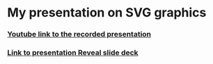 # My presentation on SVG graphics

### [Youtube link to the recorded presentation](https://youtu.be/YctIhqCm64Y)

### [Link to presentation Reveal slide deck](https://youtu.be/YctIhqCm64Y)